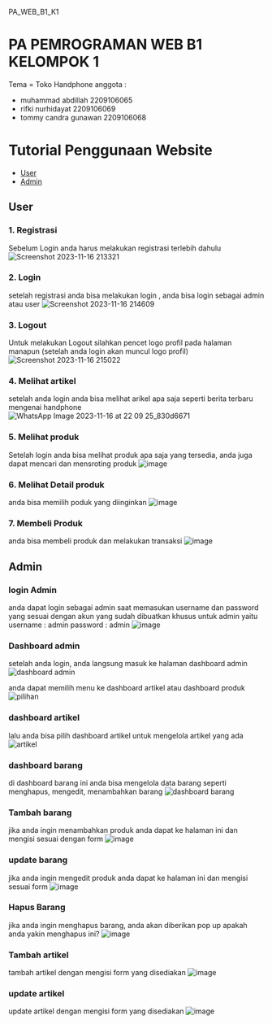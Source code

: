 PA_WEB_B1_K1

# PA PEMROGRAMAN WEB B1 KELOMPOK 1
Tema = Toko Handphone
anggota :
- muhammad abdillah 2209106065
- rifki nurhidayat 2209106069
- tommy candra gunawan 2209106068

# Tutorial Penggunaan Website
 - [User](#user)
 - [Admin](#admin)

## User

### 1. Registrasi
Sebelum Login anda harus melakukan registrasi terlebih dahulu
![Screenshot 2023-11-16 213321](https://github.com/aab-dii/PA_WEB_B1_K1/assets/145459928/8afeb0a5-c29f-4c1a-9e1f-44bd5359847f)


### 2. Login
setelah registrasi anda bisa melakukan login , anda bisa login sebagai admin atau user
![Screenshot 2023-11-16 214609](https://github.com/aab-dii/PA_WEB_B1_K1/assets/145459928/33669eb0-3daf-401a-8d73-c73eaa29669e)

### 3. Logout
Untuk melakukan Logout silahkan pencet logo profil pada halaman manapun (setelah anda login akan muncul logo profil)
![Screenshot 2023-11-16 215022](https://github.com/aab-dii/PA_WEB_B1_K1/assets/145459928/bf68bc2c-1c0d-4bde-8755-d89814ac531c)

### 4. Melihat artikel
setelah anda login anda bisa melihat arikel apa saja seperti berita terbaru mengenai handphone
![WhatsApp Image 2023-11-16 at 22 09 25_830d6671](https://github.com/aab-dii/PA_WEB_B1_K1/assets/145459928/d7b5bab9-7ca3-4dcb-a783-872892e21ce1)

### 5. Melihat produk
Setelah login anda bisa melihat produk apa saja yang tersedia, anda juga dapat mencari dan mensroting produk
![image](https://github.com/aab-dii/PA_WEB_B1_K1/assets/115792343/da508f7a-047b-455a-9183-207988715a25)

### 6. Melihat Detail produk
anda bisa memilih poduk yang diinginkan
![image](https://github.com/aab-dii/PA_WEB_B1_K1/assets/115792343/812c57ba-5309-4e0c-8129-8e40625bb0a3)

### 7. Membeli Produk
anda bisa membeli produk dan melakukan transaksi
![image](https://github.com/aab-dii/PA_WEB_B1_K1/assets/115792343/b45e8b93-be65-4119-b5a6-42c305ecd920)

## Admin

### login Admin
anda dapat login sebagai admin saat memasukan username dan password yang sesuai dengan akun yang sudah dibuatkan khusus untuk admin yaitu username : admin password : admin
![image](https://github.com/aab-dii/PA_WEB_B1_K1/assets/145459928/271c3cd6-28f8-4b36-9067-dfddcd291fb4)


### Dashboard admin
setelah anda login, anda langsung masuk ke halaman dashboard admin 
![dashboard admin](https://github.com/aab-dii/PA_WEB_B1_K1/assets/145459928/1c299079-cdff-40ff-9ec0-0e7ee6bce5ff)

anda dapat memilih menu ke dashboard artikel atau dashboard produk
![pilihan](https://github.com/aab-dii/PA_WEB_B1_K1/assets/145459928/a1d5fb34-227c-4981-b931-96e7a7463354)


### dashboard artikel
lalu anda bisa pilih dashboard artikel untuk mengelola artikel yang ada
![artikel](https://github.com/aab-dii/PA_WEB_B1_K1/assets/145459928/e19761b9-9a74-4da4-beb2-b0ad1a4057ae)


### dashboard barang
di dashboard barang ini  anda bisa mengelola data barang seperti menghapus, mengedit, menambahkan barang
![dashboard barang](https://github.com/aab-dii/PA_WEB_B1_K1/assets/145459928/c9f6d4d2-2a86-4ddf-8ece-9712d18b1bf5)

### Tambah barang
jika anda ingin menambahkan produk anda dapat ke halaman ini dan mengisi sesuai dengan form 
![image](https://github.com/aab-dii/PA_WEB_B1_K1/assets/145459928/6d440dcc-30e2-44aa-9911-7e6760eb8fed)

### update barang
jika anda ingin mengedit produk anda dapat ke halaman ini dan mengisi sesuai form
![image](https://github.com/aab-dii/PA_WEB_B1_K1/assets/145459928/af96a5e1-fbdc-4e2d-b171-082c6bd2ff7a)

### Hapus Barang
jika anda ingin menghapus barang, anda akan diberikan pop up apakah anda yakin menghapus ini?
![image](https://github.com/aab-dii/PA_WEB_B1_K1/assets/145459928/ff71f45d-dbcd-49f3-b853-0f08b07a25b2)

### Tambah artikel 
tambah artikel dengan mengisi form yang disediakan
![image](https://github.com/aab-dii/PA_WEB_B1_K1/assets/145459928/d7b14e44-1b09-4ffa-9940-6869a665b468)

### update artikel
update artikel dengan mengisi form yang disediakan
![image](https://github.com/aab-dii/PA_WEB_B1_K1/assets/145459928/a07741fa-d4c0-41b3-a78c-faf0027cad2e)
